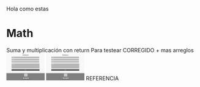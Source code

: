 Hola como estas
# Math
Suma y multiplicación con return
Para testear CORREGIDO + mas arreglos
<br>
<img src="Images/LandingWireframe5.png" width="100"/>
<img src="Images/LandingWireframe5.png" width="100"/>
REFERENCIA
